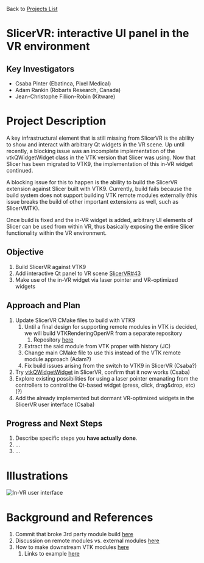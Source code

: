 Back to [Projects List](../../README.md#ProjectsList)

# SlicerVR: interactive UI panel in the VR environment

## Key Investigators

- Csaba Pinter (Ebatinca, Pixel Medical)
- Adam Rankin (Robarts Research, Canada)
- Jean-Christophe Fillion-Robin (Kitware)

# Project Description

<!-- Add a short paragraph describing the project. -->

A key infrastructural element that is still missing from SlicerVR is the ability to show and interact with arbitrary Qt widgets in the VR scene. Up until recently, a blocking issue was an incomplete implementation of the vtkQWidgetWidget class in the VTK version that Slicer was using. Now that Slicer has been migrated to VTK9, the implementation of this in-VR widget continued.

A blocking issue for this to happen is the ability to build the SlicerVR extension against Slicer built with VTK9. Currently, build fails because the build system does not support building VTK remote modules externally (this issue breaks the build of other important extensions as well, such as SlicerVMTK).

Once build is fixed and the in-VR widget is added, arbitrary UI elements of Slicer can be used from within VR, thus basically exposing the entire Slicer functionality within the VR environment.

## Objective

<!-- Describe here WHAT you would like to achieve (what you will have as end result). -->

1. Build SlicerVR against VTK9
1. Add interactive Qt panel to VR scene [SlicerVR#43](https://github.com/KitwareMedical/SlicerVirtualReality/issues/43)
1. Make use of the in-VR widget via laser pointer and VR-optimized widgets

## Approach and Plan

<!-- Describe here HOW you would like to achieve the objectives stated above. -->

1. Update SlicerVR CMake files to build with VTK9
    1. Until a final design for supporting remote modules in VTK is decided, we will build VTKRenderingOpenVR from a separate repository
        1. Repository [here](https://github.com/Slicer/SlicerVTKOpenVR)
    3. Extract the said module from VTK proper with history (JC)
    4. Change main CMake file to use this instead of the VTK remote module approach (Adam?)
    5. Fix build issues arising from the switch to VTK9 in SlicerVR (Csaba?)
1. Try [vtkQWidgetWidget](https://vtk.org/doc/nightly/html/classvtkQWidgetWidget.html) in SlicerVR, confirm that it now works (Csaba)
1. Explore existing possibilities for using a laser pointer emanating from the controllers to control the Qt-based widget (press, click, drag&drop, etc) (?)
1. Add the already implemented but dormant VR-optimized widgets in the SlicerVR user interface (Csaba)

## Progress and Next Steps

<!-- Update this section as you make progress, describing of what you have ACTUALLY DONE. If there are specific steps that you could not complete then you can describe them here, too. -->

1. Describe specific steps you **have actually done**.
1. ...
1. ...

# Illustrations

![In-VR user interface](https://spie.org/Images/Graphics/Newsroom/2019articles/Crime-920.jpg)

<!-- Add pictures and links to videos that demonstrate what has been accomplished.
![Description of picture](Example2.jpg)
![Some more images](Example2.jpg)
-->

# Background and References

1. Commit that broke 3rd party module build [here](https://gitlab.kitware.com/vtk/vtk/-/commit/140f8d8bcd85cedd7ac996c806f984add70bb11d)
2. Discussion on remote modules vs. external modules [here](https://discourse.vtk.org/t/remote-modules-vs-external-modules/2003)
3. How to make downstream VTK modules [here](https://discourse.vtk.org/t/example-of-vtk-module-built-after-vtk-is-built/6099)
    1. Links to example [here](https://gitlab.kitware.com/vtk/vtk/-/tree/master/Examples/Build/vtkMy)

